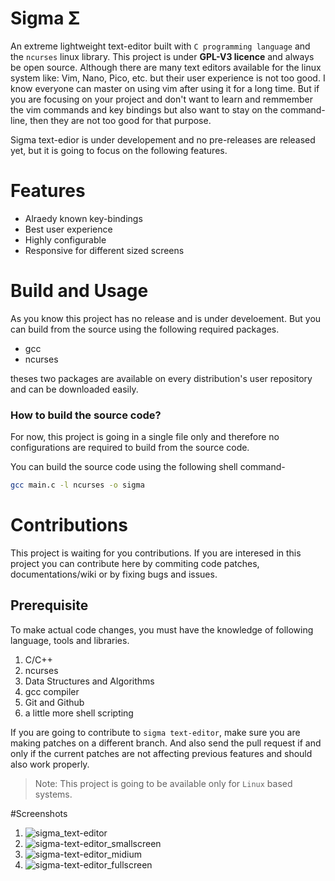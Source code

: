 # Sigma Σ
An extreme lightweight text-editor built with `C programming language` and the `ncurses` linux library. This project is under **GPL-V3 licence** and always be open source.
Although there are many text editors available for the linux system like: Vim, Nano, Pico, etc. but their user experience is not too good.
I know everyone can master on using vim after using it for a long time. But if you are focusing on your project and don't want to learn and remmember the vim commands and key bindings but also want to stay on the command-line, then they are not too good for that purpose.

Sigma text-edior is under developement and no pre-releases are released yet, but it is going to focus on the following features.

# Features
- Alraedy known key-bindings
- Best user experience
- Highly configurable
- Responsive for different sized screens

# Build and Usage
As you know this project has no release and is under develoement. But you can build from the source using the following required packages.
- gcc
- ncurses

theses two packages are available on every distribution's user repository and can be downloaded easily.

### How to build the source code?
For now, this project is going in a single file only and therefore no configurations are required to build from the source code.

You can build the source code using the following shell command-

```bash
gcc main.c -l ncurses -o sigma
```

# Contributions
This project is waiting for you contributions. If you are interesed in this project you can contribute here by commiting code patches, documentations/wiki or by fixing bugs and issues.

## Prerequisite
To make actual code changes, you must have the knowledge of following language, tools and libraries.

1. C/C++
2. ncurses
3. Data Structures and Algorithms
4. gcc compiler
5. Git and Github
6. a little more shell scripting

If you are going to contribute to `sigma text-editor`, make sure you are making patches on a different branch. And also send the pull request if and only if the current patches are not affecting previous features and should also work properly.

> Note: This project is going to be available only for `Linux` based systems.

#Screenshots

1. ![sigma_text-editor](https://user-images.githubusercontent.com/62652273/117762885-8cd31d00-b247-11eb-84c7-3ddfeafc9c93.gif)
2. ![sigma-text-editor_smallscreen](https://user-images.githubusercontent.com/62652273/117762947-a1171a00-b247-11eb-9ce7-a22bfb857f8b.png)
3. ![sigma-text-editor_midium](https://user-images.githubusercontent.com/62652273/117762965-a6746480-b247-11eb-89e2-57ce6f7b656e.png)
4. ![sigma-text-editor_fullscreen](https://user-images.githubusercontent.com/62652273/117762977-abd1af00-b247-11eb-8f90-215e14b37651.png)
